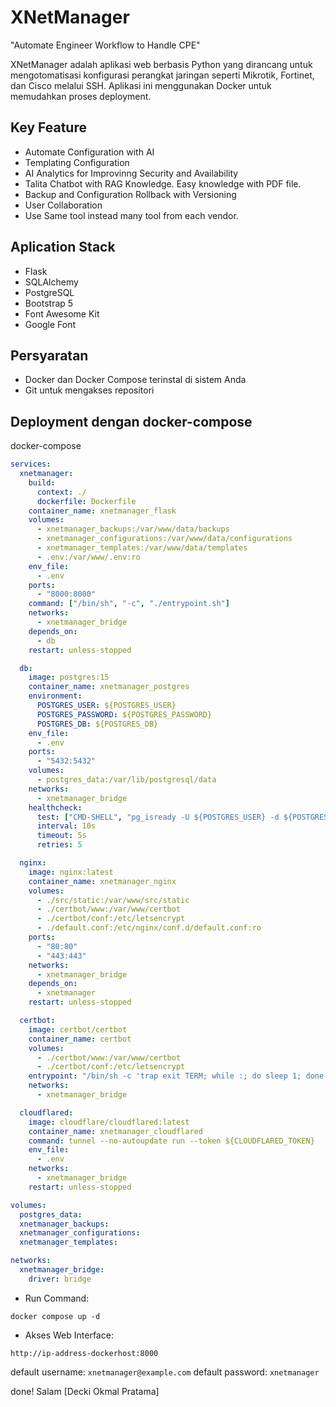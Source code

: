 # XNetManager
"Automate Engineer Workflow to Handle CPE"

XNetManager adalah aplikasi web berbasis Python yang dirancang untuk mengotomatisasi konfigurasi perangkat jaringan seperti Mikrotik, Fortinet, dan Cisco melalui SSH. Aplikasi ini menggunakan Docker untuk memudahkan proses deployment.

## Key Feature
- Automate Configuration with AI
- Templating Configuration
- AI Analytics for Improvinng Security and Availability
- Talita Chatbot with RAG Knowledge. Easy knowledge with PDF file.
- Backup and Configuration Rollback with Versioning
- User Collaboration
- Use Same tool instead many tool from each vendor.

## Aplication Stack
- Flask
- SQLAlchemy
- PostgreSQL
- Bootstrap 5
- Font Awesome Kit
- Google Font

## Persyaratan
- Docker dan Docker Compose terinstal di sistem Anda
- Git untuk mengakses repositori

## Deployment dengan docker-compose
docker-compose
```docker-compose.yml
services:
  xnetmanager:
    build:
      context: ./
      dockerfile: Dockerfile
    container_name: xnetmanager_flask
    volumes:
      - xnetmanager_backups:/var/www/data/backups
      - xnetmanager_configurations:/var/www/data/configurations
      - xnetmanager_templates:/var/www/data/templates
      - .env:/var/www/.env:ro
    env_file:
      - .env
    ports:
      - "8000:8000"
    command: ["/bin/sh", "-c", "./entrypoint.sh"]
    networks:
      - xnetmanager_bridge
    depends_on:
      - db
    restart: unless-stopped

  db:
    image: postgres:15
    container_name: xnetmanager_postgres
    environment:
      POSTGRES_USER: ${POSTGRES_USER}
      POSTGRES_PASSWORD: ${POSTGRES_PASSWORD}
      POSTGRES_DB: ${POSTGRES_DB}
    env_file:
      - .env
    ports:
      - "5432:5432"
    volumes:
      - postgres_data:/var/lib/postgresql/data
    networks:
      - xnetmanager_bridge
    healthcheck:
      test: ["CMD-SHELL", "pg_isready -U ${POSTGRES_USER} -d ${POSTGRES_DB} || exit 1"]
      interval: 10s
      timeout: 5s
      retries: 5

  nginx:
    image: nginx:latest
    container_name: xnetmanager_nginx
    volumes:
      - ./src/static:/var/www/src/static
      - ./certbot/www:/var/www/certbot
      - ./certbot/conf:/etc/letsencrypt
      - ./default.conf:/etc/nginx/conf.d/default.conf:ro
    ports:
      - "80:80"
      - "443:443"
    networks:
      - xnetmanager_bridge
    depends_on:
      - xnetmanager
    restart: unless-stopped

  certbot:
    image: certbot/certbot
    container_name: certbot
    volumes:
      - ./certbot/www:/var/www/certbot
      - ./certbot/conf:/etc/letsencrypt
    entrypoint: "/bin/sh -c 'trap exit TERM; while :; do sleep 1; done'"
    networks:
      - xnetmanager_bridge

  cloudflared:
    image: cloudflare/cloudflared:latest
    container_name: xnetmanager_cloudflared
    command: tunnel --no-autoupdate run --token ${CLOUDFLARED_TOKEN}
    env_file:
      - .env
    networks:
      - xnetmanager_bridge
    restart: unless-stopped

volumes:
  postgres_data:
  xnetmanager_backups:
  xnetmanager_configurations:
  xnetmanager_templates:

networks:
  xnetmanager_bridge:
    driver: bridge
```

- Run Command:
```docker compose
docker compose up -d
```

- Akses Web Interface:
```web access
http://ip-address-dockerhost:8000
```
default username: `xnetmanager@example.com`
default password: `xnetmanager`

done!
Salam [Decki Okmal Pratama]
